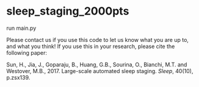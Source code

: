 # sleep_staging_2000pts
run main.py

Please contact us if you use this code to let us know what you are up to, and what you think! If you use this in your research, please cite the following paper:

Sun, H., Jia, J., Goparaju, B., Huang, G.B., Sourina, O., Bianchi, M.T. and Westover, M.B., 2017. Large-scale automated sleep staging. *Sleep*, 40(10), p.zsx139.
